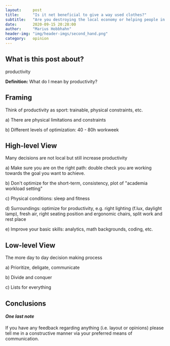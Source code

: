 ```yaml
---
layout:     post
title:      "Is it net beneficial to give a way used clothes?"
subtitle:   "Are you destroying the local economy or helping people in need?"
date:       2020-09-15 20:28:00
author:     "Marius Hobbhahn"
header-img: "img/header-imgs/second_hand.png"
category:   opinion
---
```


## **What is this post about?**

productivity

**Definition:** What do I mean by productivity?

## Framing

Think of productivity as sport: trainable, physical constraints, etc.

a) There are physical limitations and constraints

b) Different levels of optimization: 40 - 80h workweek

## High-level View

Many decisions are not local but still increase productivity

a) Make sure you are on the right path: double check you are working towards the goal you want to achieve. 

b) Don't optimize for the short-term, consistency, plot of "academia workload setting"

c) Physical conditions: sleep and fitness

d) Surroundings: optimize for productivity, e.g. right lighting (f.lux, daylight lamp), fresh air, right seating position and ergonomic chairs, split work and rest place

e) Improve your basic skills: analytics, math backgrounds, coding, etc. 

## Low-level View

The more day to day decision making process

a) Prioritize, deligate, communicate

b) Divide and conquer

c) Lists for everything

## Conclusions


#### ***One last note***

If you have any feedback regarding anything (i.e. layout or opinions) please tell me in a constructive manner via your preferred means of communication.


